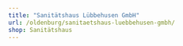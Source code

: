 ```yaml
---
title: "Sanitätshaus Lübbehusen GmbH"
url: /oldenburg/sanitaetshaus-luebbehusen-gmbh/
shop: Sanitätshaus
---
```

